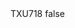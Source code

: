<?xml version="1.0" encoding="UTF-8"?>
<CustomMetadata xmlns="http://soap.sforce.com/2006/04/metadata">
    <label>TXU718</label>
    <protected>false</protected>
</CustomMetadata>
